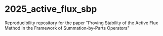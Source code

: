 # 2025_active_flux_sbp
Reproducibility repository for the paper "Proving Stability of the Active Flux Method in the Framework of Summation-by-Parts Operators"

